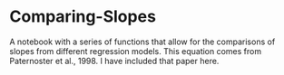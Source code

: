# Comparing-Slopes
A notebook with a series of functions that allow for the comparisons of slopes from different regression models.
This equation comes from Paternoster et al., 1998. I have included that paper here.
